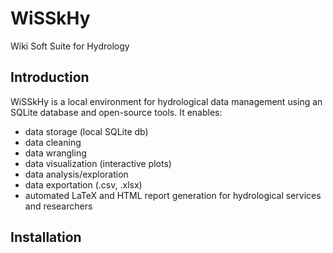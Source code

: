 # WiSSkHy
Wiki Soft Suite for Hydrology

## Introduction
WiSSkHy is a local environment for hydrological data management using an SQLite database and open-source tools. 
It enables:
- data storage (local SQLite db)
- data cleaning
- data wrangling
- data visualization (interactive plots)
- data analysis/exploration
- data exportation (.csv, .xlsx) 
- automated LaTeX and HTML report generation for hydrological services and researchers



## Installation
